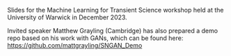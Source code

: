 Slides for the Machine Learning for Transient Science workshop held at the University of Warwick in December 2023.

Invited speaker Matthew Grayling (Cambridge) has also prepared a demo repo based on his work with GANs, which can be found here:
https://github.com/mattgrayling/SNGAN_Demo

